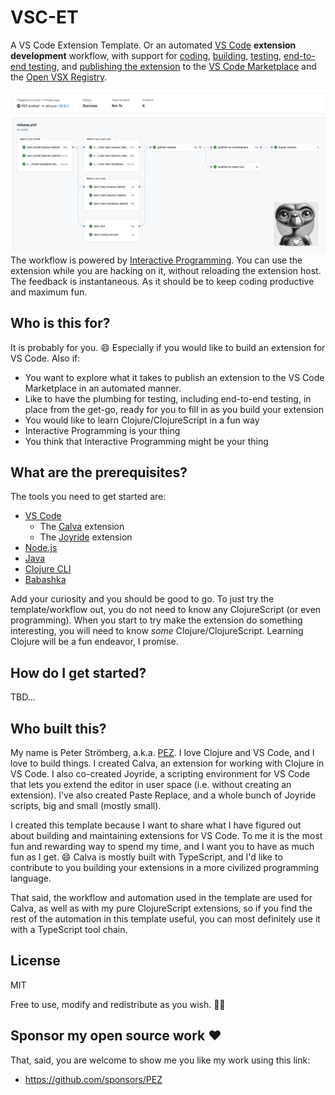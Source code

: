 # VSC-ET

A VS Code Extension Template. Or an automated [VS Code](https://code.visualstudio.com) **extension development** workflow, with support for [coding](#coding), [building](#building), [testing](#testing), [end-to-end testing](#end-to-end-testing), and [publishing the extension](#publishing-the-extension) to the [VS Code Marketplace](https://marketplace.visualstudio.com/vscode) and the [Open VSX Registry](https://open-vsx.org/).

![alt text](assets/vsc-et-published.png)
The workflow is powered by [Interactive Programming](https://en.wikipedia.org/wiki/Interactive_programming). You can use the extension while you are hacking on it, without reloading the extension host. The feedback is instantaneous. As it should be to keep coding productive and maximum fun.

## Who is this for?

It is probably for you. 😄 Especially if you would like to build an extension for VS Code. Also if:

- You want to explore what it takes to publish an extension to the VS Code Marketplace in an automated manner.
- Like to have the plumbing for testing, including end-to-end testing, in place from the get-go, ready for you to fill in as you build your extension
- You would like to learn Clojure/ClojureScript in a fun way
- Interactive Programming is your thing
- You think that Interactive Programming might be your thing

## What are the prerequisites?

The tools you need to get started are:

- [VS Code](https://code.visualstudio.com/)
  - The [Calva](https://calva.io) extension
  - The [Joyride](https://github.com/BetterThanTomorrow/joyride) extension
- [Node.js](https://nodejs.org/)
- [Java](https://jdk.java.net/23/)
- [Clojure CLI](https://clojure.org/guides/install_clojure)
- [Babashka](https://github.com/babashka/babashka#installation)

Add your curiosity and you should be good to go. To just try the template/workflow out, you do not need to know any ClojureScript (or even programming). When you start to try make the extension do something interesting, you will need to know _some_ Clojure/ClojureScript. Learning Clojure will be a fun endeavor, I promise.

## How do I get started?

TBD...

## Who built this?

My name is Peter Strömberg, a.k.a. [PEZ](https://github.com/PEZ). I love Clojure and VS Code, and I love to build things. I created Calva, an extension for working with Clojure in VS Code. I also co-created Joyride, a scripting environment for VS Code that lets you extend the editor in user space (i.e. without creating an extension). I've also created Paste Replace, and a whole bunch of Joyride scripts, big and small (mostly small).

I created this template because I want to share what I have figured out about building and maintaining extensions for VS Code. To me it is the most fun and rewarding way to spend my time, and I want you to have as much fun as I get. 😄 Calva is mostly built with TypeScript, and I'd like to contribute to you building your extensions in a more civilized programming language.

That said, the workflow and automation used in the template are used for Calva, as well as with my pure ClojureScript extensions, so if you find the rest of the automation in this template useful, you can most definitely use it with a TypeScript tool chain.

## License

MIT

Free to use, modify and redistribute as you wish. 🍻🗽

## Sponsor my open source work ♥️

That, said, you are welcome to show me you like my work using this link:

* https://github.com/sponsors/PEZ
